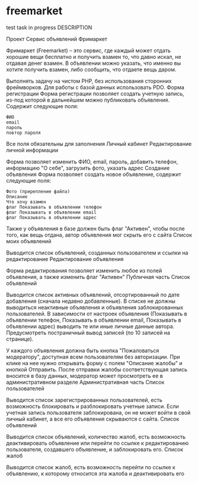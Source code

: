 # freemarket
test task in progress
DESCRIPTION

Проект Сервис объявлений Фримаркет

Фримаркет (Freemarket) – это сервис, где каждый может отдать хорошие вещи бесплатно и получить взамен то, что давно искал, не отдавая денег взамен. В объявлении можно указать, что именно вы хотите получить взамен, либо сообщить, что отдаете вещь даром.

Выполнять задачу на чистом PHP, без использования сторонних фреймворков. Для работы с базой данных использовать PDO.
Форма регистрации
Форма регистрации позволяет создать учетную запись, из-под которой в дальнейшем можно публиковать объявления. 
Содержит следующие поля:

    ФИО
    email
    пароль
    повтор пароля

Все поля обязательны для заполнения
Личный кабинет
Редактирование личной информации

Форма позволяет изменить ФИО, email, пароль, добавить телефон, информацию "О себе", загрузить фото, указать адрес
Создание объявления
Форма позволяет создать новое объявление, содержит следующие поля:

    Фото (прирепление файла)
    Описание
    Что хочу взамен
    флаг Показывать в объявлении телефон
    флаг Показывать в объявлении email
    флаг Показывать в объявлении адрес

Также у объявления в базе должен быть флаг "Активен", чтобы после того, как вещь отдана, автор объявления мог скрыть его с сайта
Список моих объявлений

Выводится список объявлений, созданных пользователем и ссылки на редактирование
Редактирование объявления

Форма редактирования позволяет изменить любое из полей объявления, а также изменить флаг "Активен"
Публичная часть
Список объявлений

Выводится список активных объявлений, отсортированный по дате добавления (сначала недавно добавленные). 
В списке не должны выводиться неактивные объявления и объявления заблокированных пользователей.
В зависимости от настроек объявления (Показывать в объявлении телефон, Показывать в объявлении email, Показывать в объявлении адрес) выводить те или иные личные данные автора.
Предусмотреть постраничный вывод записей (по 10 записей на странице).

У каждого объявления должна быть кнопка "Пожаловаться модератору", доступная всем пользователям без авторизации. 
При клике на нее нужно открывать форму с полем "Описание жалобы" и кнопкой Отправить. После отправки жалобы соответствующая запись вносится в базу данных, модератор может просмотреть ее в административном разделе
Административная часть
Список пользователей

Выводится список зарегистрированных пользователей, есть возможность блокировать и разблокировать учетные записи. Если учетная запись пользователя заблокирована, он не может войти в свой личный кабинет, а все его объявления скрываются с сайта.
Список объявлений

Выводится список объявлений, количество жалоб, есть возможность деактивировать объявление или перейти по ссылке к редактированию пользователя, создавшего объявление, и заблокировать его.
Список жалоб

Выводится список жалоб, есть возможность перейти по ссылке к объявлению, к которому относится эта жалоба и деактивировать его
